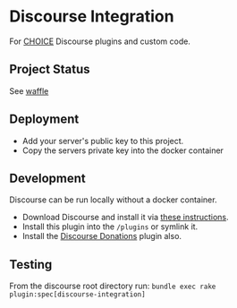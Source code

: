 # Discourse Integration

For [CHOICE](http://choice.com.au) Discourse plugins and custom code.

## Project Status

See [waffle](https://waffle.io/choiceaustralia/discourse-integration)

## Deployment

* Add your server's public key to this project.
* Copy the servers private key into the docker container

## Development

Discourse can be run locally without a docker container.

* Download Discourse and install it via [these instructions](https://github.com/discourse/discourse/blob/master/docs/DEVELOPER-ADVANCED.md).
* Install this plugin into the `/plugins` or symlink it.
* Install the [Discourse Donations](https://waffle.io/choiceaustralia/discourse-donations) plugin also.

## Testing

From the discourse root directory run: `bundle exec rake plugin:spec[discourse-integration]`
